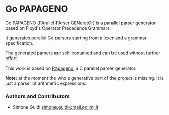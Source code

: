 Go PAPAGENO
========

Go PAPAGENO (PArallel PArser GENeratOr) is a parallel parser generator based on Floyd's Operator Precedence Grammars.

It generates parallel Go parsers starting from a lexer and a grammar specification.

The generated parsers are self-contained and can be used without further effort.

This work is based on [Papageno](https://github.com/PAPAGENO-devels/papageno), a C parallel parser generator.

**Note:** at the moment the whole generative part of the project is missing. It is just a parser of arithmetic expressions.

### Authors and Contributors

 * Simone Guidi <simone.guidi@mail.polimi.it>
